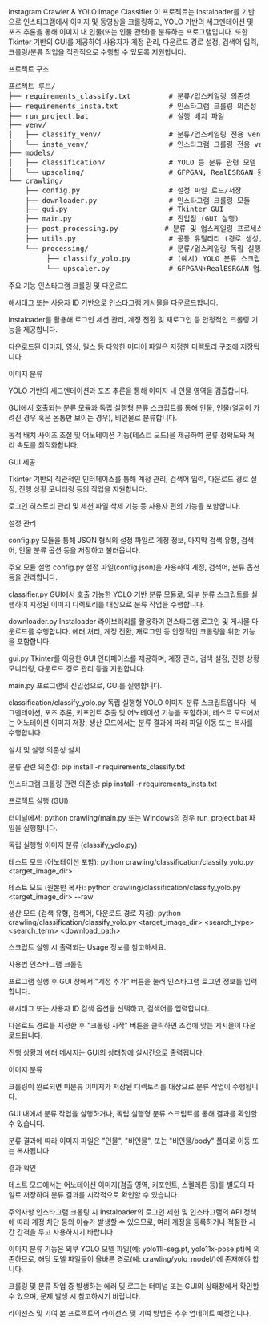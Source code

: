 Instagram Crawler & YOLO Image Classifier
이 프로젝트는 Instaloader를 기반으로 인스타그램에서 이미지 및 동영상을 크롤링하고, YOLO 기반의 세그멘테이션 및 포즈 추론을 통해 이미지 내 인물(또는 인물 관련)을 분류하는 프로그램입니다. 또한 Tkinter 기반의 GUI를 제공하여 사용자가 계정 관리, 다운로드 경로 설정, 검색어 입력, 크롤링/분류 작업을 직관적으로 수행할 수 있도록 지원합니다.

프로젝트 구조

<pre>
프로젝트 루트/
├── requirements_classify.txt         # 분류/업스케일링 의존성
├── requirements_insta.txt            # 인스타그램 크롤링 의존성
├── run_project.bat                   # 실행 배치 파일
├── venv/
│   ├── classify_venv/                # 분류/업스케일링 전용 venv (torch, gfpgan, realesrgan 등)
│   └── insta_venv/                   # 인스타그램 크롤링 전용 venv (Instaloader 등)
├── models/
│   ├── classification/               # YOLO 등 분류 관련 모델 파일
│   └── upscaling/                    # GFPGAN, RealESRGAN 등 업스케일링 관련 모델 파일
└── crawling/
    ├── config.py                     # 설정 파일 로드/저장
    ├── downloader.py                 # 인스타그램 크롤링 모듈
    ├── gui.py                        # Tkinter GUI
    ├── main.py                       # 진입점 (GUI 실행)
    ├── post_processing.py           # 분류 및 업스케일링 프로세스 제어 모듈
    ├── utils.py                      # 공통 유틸리티 (경로 생성, 이미지 로딩/변환 등)
    └── processing/                   # 분류/업스케일링 독립 실행형 스크립트 모음
         ├── classify_yolo.py         # (예시) YOLO 분류 스크립트
         └── upscaler.py              # GFPGAN+RealESRGAN 업스케일링 스크립트
</pre>
주요 기능
인스타그램 크롤링 및 다운로드

해시태그 또는 사용자 ID 기반으로 인스타그램 게시물을 다운로드합니다.

Instaloader를 활용해 로그인 세션 관리, 계정 전환 및 재로그인 등 안정적인 크롤링 기능을 제공합니다.

다운로드된 이미지, 영상, 릴스 등 다양한 미디어 파일은 지정한 디렉토리 구조에 저장됩니다.

이미지 분류

YOLO 기반의 세그멘테이션과 포즈 추론을 통해 이미지 내 인물 영역을 검출합니다.

GUI에서 호출되는 분류 모듈과 독립 실행형 분류 스크립트를 통해 인물, 인물(얼굴이 가려진 경우 혹은 몸통만 보이는 경우), 비인물로 분류합니다.

동적 배치 사이즈 조절 및 어노테이션 기능(테스트 모드)을 제공하여 분류 정확도와 처리 속도를 최적화합니다.

GUI 제공

Tkinter 기반의 직관적인 인터페이스를 통해 계정 관리, 검색어 입력, 다운로드 경로 설정, 진행 상황 모니터링 등의 작업을 지원합니다.

로그인 히스토리 관리 및 세션 파일 삭제 기능 등 사용자 편의 기능을 포함합니다.

설정 관리

config.py 모듈을 통해 JSON 형식의 설정 파일로 계정 정보, 마지막 검색 유형, 검색어, 인물 분류 옵션 등을 저장하고 불러옵니다.

주요 모듈 설명
config.py
설정 파일(config.json)을 사용하여 계정, 검색어, 분류 옵션 등을 관리합니다.

classifier.py
GUI에서 호출 가능한 YOLO 기반 분류 모듈로, 외부 분류 스크립트를 실행하여 지정된 이미지 디렉토리를 대상으로 분류 작업을 수행합니다.

downloader.py
Instaloader 라이브러리를 활용하여 인스타그램 로그인 및 게시물 다운로드를 수행합니다.
에러 처리, 계정 전환, 재로그인 등 안정적인 크롤링을 위한 기능을 포함합니다.

gui.py
Tkinter를 이용한 GUI 인터페이스를 제공하며, 계정 관리, 검색 설정, 진행 상황 모니터링, 다운로드 경로 관리 등을 지원합니다.

main.py
프로그램의 진입점으로, GUI를 실행합니다.

classification/classify_yolo.py
독립 실행형 YOLO 이미지 분류 스크립트입니다.
세그멘테이션, 포즈 추론, 키포인트 추출 및 어노테이션 기능을 포함하며,
테스트 모드에서는 어노테이션 이미지 저장, 생산 모드에서는 분류 결과에 따라 파일 이동 또는 복사를 수행합니다.

설치 및 실행
의존성 설치

분류 관련 의존성:
pip install -r requirements_classify.txt

인스타그램 크롤링 관련 의존성:
pip install -r requirements_insta.txt

프로젝트 실행 (GUI)

터미널에서:
python crawling/main.py
또는 Windows의 경우 run_project.bat 파일을 실행합니다.


독립 실행형 이미지 분류 (classify_yolo.py)

테스트 모드 (어노테이션 포함):
python crawling/classification/classify_yolo.py <target_image_dir>

테스트 모드 (원본만 복사):
python crawling/classification/classify_yolo.py <target_image_dir> --raw

생산 모드 (검색 유형, 검색어, 다운로드 경로 지정):
python crawling/classification/classify_yolo.py <target_image_dir> <search_type> <search_term> <download_path>

스크립트 실행 시 출력되는 Usage 정보를 참고하세요.

사용법
인스타그램 크롤링

프로그램 실행 후 GUI 창에서 "계정 추가" 버튼을 눌러 인스타그램 로그인 정보를 입력합니다.

해시태그 또는 사용자 ID 검색 옵션을 선택하고, 검색어를 입력합니다.

다운로드 경로를 지정한 후 "크롤링 시작" 버튼을 클릭하면 조건에 맞는 게시물이 다운로드됩니다.

진행 상황과 에러 메시지는 GUI의 상태창에 실시간으로 출력됩니다.

이미지 분류

크롤링이 완료되면 미분류 이미지가 저장된 디렉토리를 대상으로 분류 작업이 수행됩니다.

GUI 내에서 분류 작업을 실행하거나, 독립 실행형 분류 스크립트를 통해 결과를 확인할 수 있습니다.

분류 결과에 따라 이미지 파일은 "인물", "비인물", 또는 "비인물/body" 폴더로 이동 또는 복사됩니다.

결과 확인

테스트 모드에서는 어노테이션 이미지(검출 영역, 키포인트, 스켈레톤 등)를 별도의 파일로 저장하여 분류 결과를 시각적으로 확인할 수 있습니다.

주의사항
인스타그램 크롤링 시 Instaloader의 로그인 제한 및 인스타그램의 API 정책에 따라 계정 차단 등의 이슈가 발생할 수 있으므로, 여러 계정을 등록하거나 적절한 시간 간격을 두고 사용하시기 바랍니다.

이미지 분류 기능은 외부 YOLO 모델 파일(예: yolo11l-seg.pt, yolo11x-pose.pt)에 의존하므로, 해당 모델 파일들이 올바른 경로(예: crawling/yolo_model/)에 존재해야 합니다.

크롤링 및 분류 작업 중 발생하는 에러 및 로그는 터미널 또는 GUI의 상태창에서 확인할 수 있으며, 문제 발생 시 참고하시기 바랍니다.

라이선스 및 기여
본 프로젝트의 라이선스 및 기여 방법은 추후 업데이트 예정입니다.
